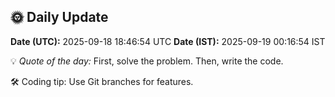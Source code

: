 ## 🌞 Daily Update

**Date (UTC):** 2025-09-18 18:46:54 UTC
**Date (IST):** 2025-09-19 00:16:54 IST

💡 *Quote of the day:* First, solve the problem. Then, write the code.

🛠️ Coding tip: Use Git branches for features.
